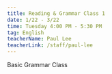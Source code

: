 ```yaml
---
title: Reading & Grammar Class 1
date: 1/22 - 3/22
time: Tuesday 4:00 PM - 5:30 PM
tag: English
teacherName: Paul Lee
teacherLink: /staff/paul-lee
---
```

Basic Grammar Class